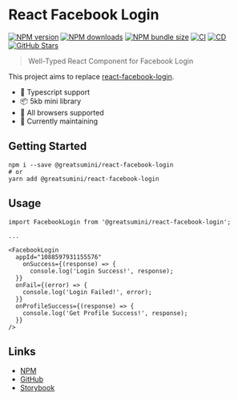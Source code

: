 # React Facebook Login

[![NPM version](https://img.shields.io/npm/v/@greatsumini/react-facebook-login)](https://www.npmjs.com/package/@greatsumini/react-facebook-login)
[![NPM downloads](https://img.shields.io/npm/dt/@greatsumini/react-facebook-login)](https://www.npmjs.com/package/@greatsumini/react-facebook-login)
[![NPM bundle size](https://img.shields.io/bundlephobia/min/@greatsumini/react-facebook-login)](https://www.npmjs.com/package/@greatsumini/react-facebook-login)
[![CI](https://img.shields.io/github/workflow/status/greatSumini/react-facebook-login/CI?label=CI)](https://github.com/greatSumini/react-facebook-login/actions/workflows/ci.yml)
[![CD](https://img.shields.io/github/workflow/status/greatSumini/react-facebook-login/CD?label=CD)](https://github.com/greatSumini/react-facebook-login/actions/workflows/cd.yml)
[![GitHub Stars](https://img.shields.io/github/stars/greatSumini/react-facebook-login?style=social)](https://github.com/greatSumini/react-facebook-login)

> Well-Typed React Component for Facebook Login

This project aims to replace [react-facebook-login](https://github.com/keppelen/react-facebook-login).

- 💙 Typescript support
- 📦 5kb mini library
- 👫 All browsers supported
- 🏃 Currently maintaining

## Getting Started

```shell
npm i --save @greatsumini/react-facebook-login
# or
yarn add @greatsumini/react-facebook-login
```

## Usage

```tsx
import FacebookLogin from '@greatsumini/react-facebook-login';

...

<FacebookLogin
  appId="1088597931155576"
    onSuccess={(response) => {
      console.log('Login Success!', response);
  }}
  onFail={(error) => {
    console.log('Login Failed!', error);
  }}
  onProfileSuccess={(response) => {
    console.log('Get Profile Success!', response);
  }}
/>
```

## Links

- [NPM](https://www.npmjs.com/package/@greatsumini/react-facebook-login)
- [GitHub](https://github.com/greatSumini/react-facebook-login)
- [Storybook](https://sumini.dev/react-facebook-login)
